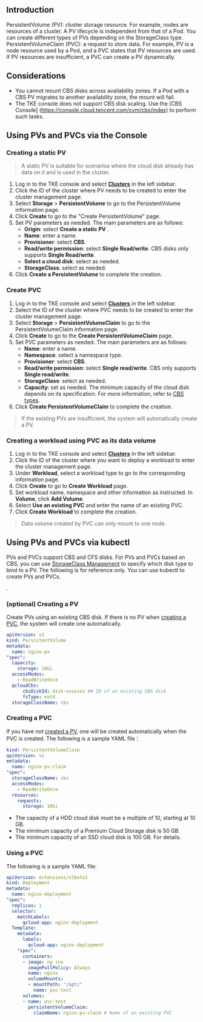 ## Introduction
PersistentVolume (PV): cluster storage resource. For example, nodes are resources of a cluster. A PV lifecycle is independent from that of a Pod. You can create different types of PVs depending on the StorageClass type.
PersistentVolumeClaim (PVC): a request to store data. For example, PV is a node resource used by a Pod, and a PVC states that PV resources are used. If PV resources are insufficient, a PVC can create a PV dynamically.



## Considerations

- You cannot mount CBS disks across availability zones. If a Pod with a CBS PV migrates to another availability zone, the mount will fail.
- The TKE console does not support CBS disk scaling. Use the [CBS Console] (https://console.cloud.tencent.com/cvm/cbs/index) to perform such tasks.

## Using PVs and PVCs via the Console

### Creating a static PV
> A static PV is suitable for scenarios where the cloud disk already has data on it and is used in the cluster.
>
1. Log in to the TKE console and select **[Clusters](https://console.cloud.tencent.com/tke2/cluster)** in the left sidebar.
2. Click the ID of the cluster where PV needs to be created to enter the cluster management page.
3. Select **Storage** > **PersistentVolume** to go to the PersistentVolume information page.
4. Click **Create** to go to the "Create PersistentVolume" page.
5. Set PV parameters as needed. The main parameters are as follows:
   - **Origin**: select **Create a static PV** .
   - **Name**: enter a name.
   - **Provisioner**: select **CBS**.
   - **Read/write permission**: select **Single Read/write**. CBS disks only supports **Single Read/write**.
   - **Select a cloud disk**: select as needed.
   - **StorageClass**: select as needed.
7. Click **Create a PersistentVolume** to complete the creation.



<span id="createPVC2"></span>

### Create PVC

1. Log in to the TKE console and select **[Clusters](https://console.cloud.tencent.com/tke2/cluster)** in the left sidebar.
2. Select the ID of the cluster where PVC needs to be created to enter the cluster management page.
3. Select **Storage** > **PersistentVolumeClaim** to go to the PersistentVolumeClaim information page.
4. Click **Create** to go to the **Create PersistentVolumeClaim** page.
5. Set PVC parameters as needed. The main parameters are as follows:
   - **Name**: enter a name.
   - **Namespace**: select a namespace type.
   - **Provisioner**: select **CBS**.
   - **Read/write permission**: select **Single read/write**. CBS only supports **Single read/write**.
   - **StorageClass**: select as needed.
   - **Capacity**: set as needed. The minimum capacity of the cloud disk depends on its specification. For more information, refer to [CBS types](https://cloud.tencent.com/product/cbs/types).
6. Click **Create PersistentVolumeClaim** to complete the creation.
> If the existing PVs are insufficient, the system will automatically create a PV.

### Creating a workload using PVC as its data volume
1. Log in to the TKE console and select **[Clusters](https://console.cloud.tencent.com/tke2/cluster)** in the left sidebar.
2. Click the ID of the cluster where you want to deploy a workload to enter the cluster management page.
3. Under **Workload**, select a workload type to go to the corresponding information page.
4. Click **Create** to go to **Create Workload** page.
5. Set workload name, namespace and other information as instructed. In **Volume**, click **Add Volume**.
6. Select **Use an existing PVC** and enter the name of an existing PVC.
7. Click **Create Workload** to complete the creation.
 > Data volume created by PVC can only mount to one node.

## Using PVs and PVCs via kubectl

PVs and PVCs support CBS and CFS disks. For PVs and PVCs based on CBS, you can use [StorageClass Management](https://intl.cloud.tencent.com/document/product/457/30680) to specify which disk type to bind to a PV. The following is for reference only. You can use kubectl to create PVs and PVCs.



<span id="createPV"></span>.

### (optional) Creating a PV

Create PVs using an existing CBS disk. If there is no PV when [creating a PVC](#createPVC), the system will create one automatically.
```Yaml
apiVersion: v1
kind: PersistentVolume
metadata:
  name: nginx-pv
"spec":
  capacity:
    storage: 10Gi
  accessModes:
    - ReadWriteOnce
  qcloudCbs:
      cbsDiskId: disk-xxxxxxx ## ID of an existing CBS disk
      fsType: ext4
  storageClassName: cbs
```

<span id="createPVC"></span>

### Creating a PVC

If you have not [created a PV](#createPV), one will be created automatically when the PVC is created. The following is a sample YAML file：
```yaml
kind: PersistentVolumeClaim
apiVersion: v1
metadata:
  name: nginx-pv-claim
"spec":
  storageClassName: cbs
  accessModes:
    - ReadWriteOnce
  resources:
    requests:
      storage: 10Gi
```

- The capacity of a HDD cloud disk must be a multiple of 10, starting at 10 GB.
- The minimum capacity of a Premium Cloud Storage disk is 50 GB.
- The minimum capacity of an SSD cloud disk is 100 GB. For details.

### Using a PVC

The following is a sample YAML file:
```yaml
apiVersion: extensions/v1beta1
kind: Deployment
metadata:
  name: nginx-deployment
"spec":
  replicas: 1
  selector:
    matchLabels:
      qcloud-app: nginx-deployment
  Template:
    metadata:
      labels:
        qcloud-app: nginx-deployment
    "spec":
      containers:
      - image: ng inx
        imagePullPolicy: Always
        name: nginx
        volumeMounts:
        - mountPath: "/opt/"
          name: pvc-test
      volumes:
      - name: pvc-test
        persistentVolumeClaim:
          claimName: nginx-pv-claim # Name of an existing PVC
```

